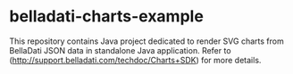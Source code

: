 # belladati-charts-example
This repository contains Java project dedicated to render SVG charts from BellaDati JSON data in standalone Java application.  Refer to (http://support.belladati.com/techdoc/Charts+SDK) for more details.
